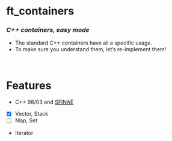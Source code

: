 # ft_containers
### <i>C++ containers, easy mode </i>

* The standard C++ containers have all a specific usage. 
* To make sure you understand them, let’s re-implement them!

<br>

# Features
- C++ 98/03 and [SFINAE](https://en.cppreference.com/w/cpp/language/sfinae)
- [x] Vector, Stack
- [ ] Map, Set
- Iterator
